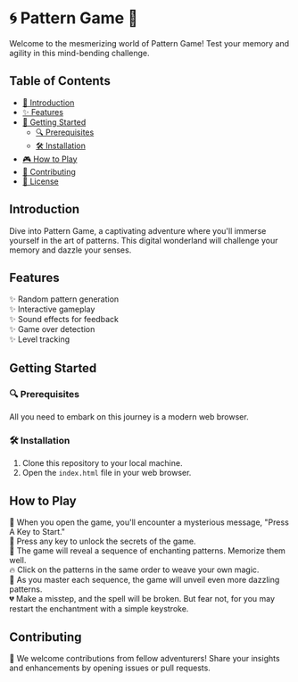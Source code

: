 # 🌀 Pattern Game 🧩

Welcome to the mesmerizing world of Pattern Game! Test your memory and agility in this mind-bending challenge.

## Table of Contents

- [🌟 Introduction](#introduction)
- [✨ Features](#features)
- [🚀 Getting Started](#getting-started)
  - [🔍 Prerequisites](#prerequisites)
  - [🛠️ Installation](#installation)
- [🎮 How to Play](#how-to-play)
- [🤝 Contributing](#contributing)
- [📝 License](#license)

## Introduction

Dive into Pattern Game, a captivating adventure where you'll immerse yourself in the art of patterns. This digital wonderland will challenge your memory and dazzle your senses.

## Features

✨ Random pattern generation  
✨ Interactive gameplay  
✨ Sound effects for feedback  
✨ Game over detection  
✨ Level tracking  

## Getting Started

### 🔍 Prerequisites

All you need to embark on this journey is a modern web browser.

### 🛠️ Installation

1. Clone this repository to your local machine.
2. Open the `index.html` file in your web browser.

## How to Play

🚀 When you open the game, you'll encounter a mysterious message, "Press A Key to Start."  
🔮 Press any key to unlock the secrets of the game.  
🎨 The game will reveal a sequence of enchanting patterns. Memorize them well.  
🔥 Click on the patterns in the same order to weave your own magic.  
🌟 As you master each sequence, the game will unveil even more dazzling patterns.  
💔 Make a misstep, and the spell will be broken. But fear not, for you may restart the enchantment with a simple keystroke.

## Contributing

🌈 We welcome contributions from fellow adventurers! Share your insights and enhancements by opening issues or pull requests.
